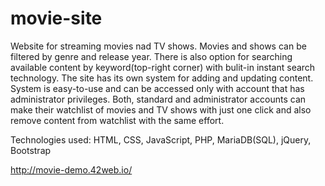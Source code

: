 # movie-site
Website for streaming movies nad TV shows. Movies and shows can be filtered by genre and release year. There is also option for searching available content by keyword(top-right corner) with bulit-in instant search technology. The site has its own system for adding and updating content. System is easy-to-use and can be accessed only with account that has administrator privileges. Both, standard and administrator accounts can make their watchlist of movies and TV shows with just one click and also remove content from watchlist with the same effort.

Technologies used:
HTML,
CSS,
JavaScript,
PHP,
MariaDB(SQL),
jQuery,
Bootstrap

http://movie-demo.42web.io/
